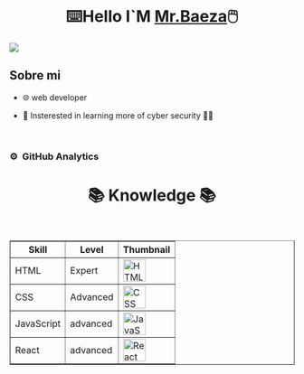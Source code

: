 <div align="center">
<h1 align="center">⌨️Hello I`M <a href="https://www.linkedin.com/in/mrbaeza/">Mr.Baeza</a>🖱️</h1>
</div>
<img src="https://i.imgur.com/czExR2j.png">



## Sobre mi


- 🌐 web developer
 
- 📜 Insterested in learning more of cyber security 🤖🤖
 
<br>



### ⚙️ &nbsp;GitHub Analytics


<div align=center>
 <H1>📚 Knowledge 📚</H1>
 <br>
 
<table border="1">
  <tr>
    <th>Skill</th>
    <th>Level</th>
    <th>Thumbnail</th>
  </tr>
  <tr>
    <td>HTML</td>
    <td>Expert</td>
    <td><img src="https://cdn.icon-icons.com/icons2/2415/PNG/512/html_plain_wordmark_logo_icon_146476.png" alt="HTML Logo" width="40" height="40"></td>
  </tr>
  <tr>
    <td>CSS</td>
    <td>Advanced</td>
    <td><img src="https://cdn.icon-icons.com/icons2/2415/PNG/512/css_original_wordmark_logo_icon_146576.png" alt="CSS Logo" width="40" height="40"></td>
  </tr>
  <tr>
    <td>JavaScript</td>
    <td>advanced</td>
    <td><img src="https://cdn.icon-icons.com/icons2/2415/PNG/512/javascript_original_logo_icon_146455.png" alt="JavaScript Logo" width="40" height="40"></td>
  </tr>
  <tr>
    <td>React</td>
    <td>advanced</td>
    <td><img src="https://cdn.icon-icons.com/icons2/2415/PNG/512/react_original_logo_icon_146374.png" alt="React Logo" width="40" height="40"></td>
  </tr>
</table>
</div>


